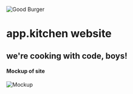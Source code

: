 ![Good Burger](http://i.imgur.com/tZhTpeZ.jpg)
# app.kitchen website
## we're cooking with code, boys!
#### Mockup of site
![Mockup](https://github.com/appKitchen/website/blob/master/mockup.png)